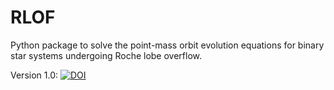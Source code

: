 # RLOF
Python package to solve the point-mass orbit evolution equations for binary star systems undergoing Roche lobe overflow.

Version 1.0: [![DOI](https://zenodo.org/badge/DOI/10.5281/zenodo.3663006.svg)](https://doi.org/10.5281/zenodo.3663006)
